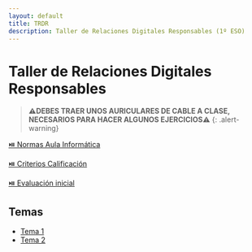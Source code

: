 ```yaml
---
layout: default
title: TRDR
description: Taller de Relaciones Digitales Responsables (1º ESO)
---
```


# Taller de Relaciones Digitales Responsables

> **⚠️DEBES TRAER UNOS AURICULARES DE CABLE A CLASE, NECESARIOS PARA HACER ALGUNOS EJERCICIOS⚠️**
{: .alert-warning}

[⏯️ Normas Aula Informática](../../archivos/Normas-aula-informática.pdf)

[⏯️ Criterios Calificación](../../archivos/Criterios-de-calificación-ESO-y-Bachillerato.pdf)

[⏯️ Evaluación inicial](https://forms.office.com/e/h461aTaGu3)

## Temas

- [Tema 1](./aprendemos-a-manejar-el-ordenador/)
- [Tema 2](./organizacion-de-la-informacion/)